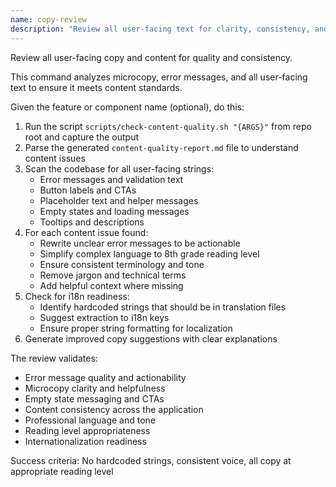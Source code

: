 ```yaml
---
name: copy-review
description: "Review all user-facing text for clarity, consistency, and quality"
---
```


Review all user-facing copy and content for quality and consistency.

This command analyzes microcopy, error messages, and all user-facing text to ensure it meets content standards.

Given the feature or component name (optional), do this:

1. Run the script `scripts/check-content-quality.sh "{ARGS}"` from repo root and capture the output
2. Parse the generated `content-quality-report.md` file to understand content issues
3. Scan the codebase for all user-facing strings:
   - Error messages and validation text
   - Button labels and CTAs
   - Placeholder text and helper messages
   - Empty states and loading messages
   - Tooltips and descriptions
4. For each content issue found:
   - Rewrite unclear error messages to be actionable
   - Simplify complex language to 8th grade reading level
   - Ensure consistent terminology and tone
   - Remove jargon and technical terms
   - Add helpful context where missing
5. Check for i18n readiness:
   - Identify hardcoded strings that should be in translation files
   - Suggest extraction to i18n keys
   - Ensure proper string formatting for localization
6. Generate improved copy suggestions with clear explanations

The review validates:
- Error message quality and actionability
- Microcopy clarity and helpfulness
- Empty state messaging and CTAs
- Content consistency across the application
- Professional language and tone
- Reading level appropriateness
- Internationalization readiness

Success criteria: No hardcoded strings, consistent voice, all copy at appropriate reading level